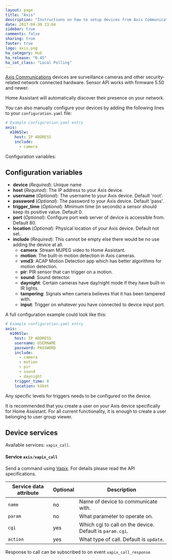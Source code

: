 ```yaml
---
layout: page
title: "Axis"
description: "Instructions on how to setup devices from Axis Communications within Home Assistant."
date: 2017-04-30 23:04
sidebar: true
comments: false
sharing: true
footer: true
logo: axis.png
ha_category: Hub
ha_release: "0.45"
ha_iot_class: "Local Polling"
---
```


[Axis Communications](https://www.axis.com/) devices are surveillance cameras and other security-related network connected hardware. Sensor API works with firmware 5.50 and newer.

Home Assistant will automatically discover their presence on your network.

You can also manually configure your devices by adding the following lines to your `configuration.yaml` file:

```yaml
# Example configuration.yaml entry
axis:
  m1065lw:
    host: IP ADDRESS
    include:
      - camera
```

Configuration variables:

## Configuration variables

- **device** (*Required*): Unique name 
- **host** (*Required*): The IP address to your Axis device.
- **username** (*Optional*): The username to your Axis device. Default 'root'.
- **password** (*Optional*): The password to your Axis device. Default 'pass'.
- **trigger_time** (*Optional*): Minimum time (in seconds) a sensor should keep its positive value. Default 0.
- **port** (*Optional*): Configure port web server of device is accessible from. Default 80.
- **location** (*Optional*): Physical location of your Axis device. Default not set.
- **include** (*Required*): This cannot be empty else there would be no use adding the device at all.
  - **camera**: Stream MJPEG video to Home Assistant.
  - **motion**: The built-in motion detection in Axis cameras.
  - **vmd3**: ACAP Motion Detection app which has better algorithms for motion detection.
  - **pir**: PIR sensor that can trigger on a motion.
  - **sound**: Sound detector.
  - **daynight**: Certain cameras have day/night mode if they have built-in IR lights.
  - **tampering**: Signals when camera believes that it has been tampered with.
  - **input**: Trigger on whatever you have connected to device input port.

A full configuration example could look like this:

```yaml
# Example configuration.yaml entry
axis:
  m1065lw:
    host: IP ADDRESS
    username: USERNAME
    password: PASSWORD
    include:
      - camera
      - motion
      - pir
      - sound
      - daynight
    trigger_time: 0
    location: köket
```

<p class='note'>
Any specific levels for triggers needs to be configured on the device.
</p>

<p class='note'>
  It is recommended that you create a user on your Axis device specifically for Home Assistant. For all current functionality, it is enough to create a user belonging to user group viewer.
</p>

## Device services
Available services: `vapix_call`.

#### Service `axis/vapix_call`
Send a command using [Vapix](https://www.axis.com/support/developer-support/vapix). For details please read the API specifications.

| Service data attribute    | Optional | Description                                      |
|---------------------------|----------|--------------------------------------------------|
| `name`                    |       no | Name of device to communicate with. |
| `param`                   |       no | What parameter to operate on. |
| `cgi`                     |      yes | Which cgi to call on the device. Default is `param.cgi`. |
| `action`                  |      yes | What type of call. Default is `update`.  |

Response to call can be subscribed to on event `vapix_call_response`

